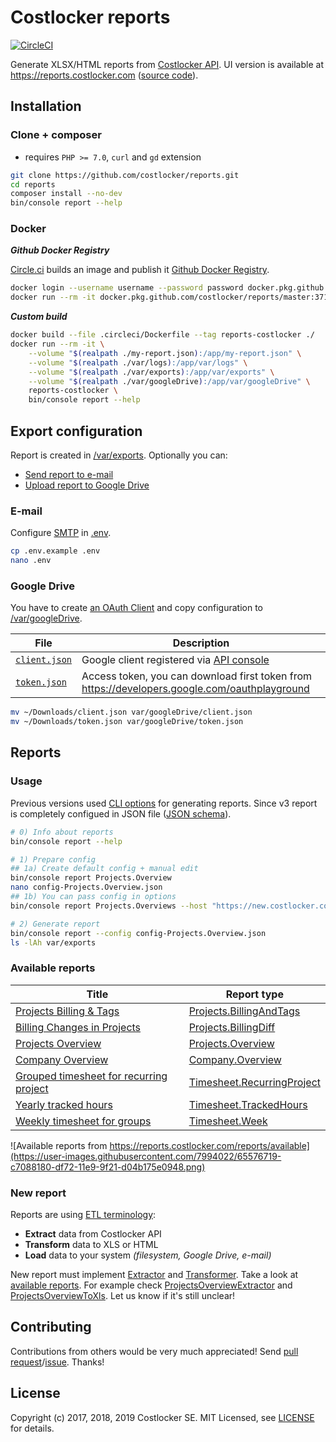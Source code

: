
# Costlocker reports

[![CircleCI](https://circleci.com/gh/costlocker/reports/tree/master.svg?style=svg&circle-token=6a72d2fe098452b9b7113b830c035045e58e65d7)](https://circleci.com/gh/costlocker/reports/tree/master)

Generate XLSX/HTML reports from [Costlocker API](http://docs.costlocker.apiary.io/).
UI version is available at https://reports.costlocker.com ([source code](https://gitlab.com/costlocker/integrations/tree/master/reports)).

## Installation

### Clone + composer

* requires `PHP >= 7.0`, `curl` and `gd` extension

```bash
git clone https://github.com/costlocker/reports.git
cd reports
composer install --no-dev
bin/console report --help
```

### Docker

**_Github Docker Registry_**

[Circle.ci](https://github.com/costlocker/reports/tree/master/.circleci) builds an image and publish it [Github Docker Registry](https://github.com/costlocker/reports/packages).

```bash
docker login --username username --password password docker.pkg.github.com/costlocker/reports
docker run --rm -it docker.pkg.github.com/costlocker/reports/master:371dda4 bin/console report --help
```

**_Custom build_**

```bash
docker build --file .circleci/Dockerfile --tag reports-costlocker ./
docker run --rm -it \
    --volume "$(realpath ./my-report.json):/app/my-report.json" \
    --volume "$(realpath ./var/logs):/app/var/logs" \
    --volume "$(realpath ./var/exports):/app/var/exports" \
    --volume "$(realpath ./var/googleDrive):/app/var/googleDrive" \
    reports-costlocker \
    bin/console report --help
```

## Export configuration

Report is created in [/var/exports](/var/exports). Optionally you can:

* [Send report to e-mail](#e-mail)
* [Upload report to Google Drive](#google-drive)

### E-mail

Configure [SMTP](https://swiftmailer.symfony.com/docs/sending.html#smtp-with-a-username-and-password) in [.env](/.env.example).

```bash
cp .env.example .env
nano .env
```

### Google Drive

You have to create [an OAuth Client](https://stackoverflow.com/a/19766913) and copy configuration to [/var/googleDrive](/var/googleDrive).

| File | Description |
| ---- | ------------|
| [`client.json`](https://github.com/costlocker/reports/blob/v2.0.0/var/drive/example/client.json) | Google client registered via [API console](https://stackoverflow.com/a/19766913) |
| [`token.json`](https://github.com/costlocker/reports/blob/v2.0.0/var/drive/example/token.json) | Access token, you can download first token from https://developers.google.com/oauthplayground |

```bash
mv ~/Downloads/client.json var/googleDrive/client.json
mv ~/Downloads/token.json var/googleDrive/token.json
```

## Reports

### Usage

Previous versions used [CLI options](https://github.com/costlocker/reports/tree/v2.0.0#options) for generating reports.
Since v3 report is completely configued in JSON file ([JSON schema](/src/Reports/Config/schema.json)).

```bash
# 0) Info about reports
bin/console report --help

# 1) Prepare config
## 1a) Create default config + manual edit
bin/console report Projects.Overview
nano config-Projects.Overview.json
## 1b) You can pass config in options
bin/console report Projects.Overviews --host "https://new.costlocker.com|<YOUR_API_KEY>" --email "john@example.com"

# 2) Generate report
bin/console report --config config-Projects.Overview.json
ls -lAh var/exports
```

### Available reports

| Title | Report type |
| ----- | ----------- |
| [Projects Billing & Tags](https://assets.costlocker.com/reports/Projects.BillingAndTags.png) | [Projects.BillingAndTags](/src/CustomReports/Projects/BillingAndTagsExtractor.php) |
| [Billing Changes in Projects](https://assets.costlocker.com/reports/Projects.BillingDiff.png) | [Projects.BillingDiff](/src/CustomReports/Projects/BillingDiffExtractor.php) |
| [Projects Overview](https://assets.costlocker.com/reports/Projects.Overview.png) | [Projects.Overview](/src/CustomReports/Projects/ProjectsOverviewExtractor.php) |
| [Company Overview](https://assets.costlocker.com/reports/Company.Overview.png) | [Company.Overview](/src/CustomReports/Company/CompanyOverviewExtractor.php) |
| [Grouped timesheet for recurring project](https://assets.costlocker.com/reports/Timesheet.RecurringProject.png) | [Timesheet.RecurringProject](/src/CustomReports/Timesheet/GroupedRecurringTimesheetExtractor.php) |
| [Yearly tracked hours](https://assets.costlocker.com/reports/Timesheet.TrackedHours.png) | [Timesheet.TrackedHours](/src/CustomReports/Timesheet/TrackedHoursExtractor.php) |
| [Weekly timesheet for groups](https://assets.costlocker.com/reports/Timesheet.Week.png) | [Timesheet.Week](/src/CustomReports/Timesheet/WeeklyTimesheetExtractor.php) |

![Available reports from https://reports.costlocker.com/reports/available](https://user-images.githubusercontent.com/7994022/65576719-c7088180-df72-11e9-9f21-d04b175e0948.png)

### New report

Reports are using [ETL terminology](https://en.wikipedia.org/wiki/Extract,_transform,_load):

* **Extract** data from Costlocker API
* **Transform** data to XLS or HTML
* **Load** data to your system _(filesystem, Google Drive, e-mail)_

New report must implement [Extractor](src/Reports/Extract/Extractor.php) and [Transformer](src/Reports/Transform/Transformer.php).
Take a look at [available reports](#available-reports). For example check [ProjectsOverviewExtractor](src/CustomReports/Projects/ProjectsOverviewExtractor.php) and [ProjectsOverviewToXls](src/CustomReports/Projects/ProjectsOverviewToXls.php). Let us know if it's still unclear!

## Contributing

Contributions from others would be very much appreciated! Send 
[pull request](https://github.com/costlocker/reports/pulls)/[issue](https://github.com/costlocker/reports/issues). Thanks!

## License

Copyright (c) 2017, 2018, 2019 Costlocker SE. MIT Licensed,
see [LICENSE](/LICENSE) for details.
